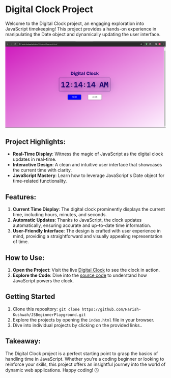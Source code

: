 # Digital Clock Project

Welcome to the Digital Clock project, an engaging exploration into JavaScript timekeeping! This project provides a hands-on experience in manipulating the Date object and dynamically updating the user interface.

![Project Image](./images/clock.png)

## Project Highlights:

- **Real-Time Display**: Witness the magic of JavaScript as the digital clock updates in real-time.
- **Interactive Design**: A clean and intuitive user interface that showcases the current time with clarity.
- **JavaScript Mastery**: Learn how to leverage JavaScript's Date object for time-related functionality.

## Features:

1. **Current Time Display**: The digital clock prominently displays the current time, including hours, minutes, and seconds.
2. **Automatic Updates**: Thanks to JavaScript, the clock updates automatically, ensuring accurate and up-to-date time information.
3. **User-Friendly Interface**: The design is crafted with user experience in mind, providing a straightforward and visually appealing representation of time.

## How to Use:

1. **Open the Project**: Visit the live [Digital Clock](https://harish-kushwah.github.io/JSBeginnerPlayground/clock) to see the clock in action.
2. **Explore the Code**: Dive into the [source code](https://github.com/Harish-Kushwah/JSBeginnerPlayground/tree/main/clock) to understand how JavaScript powers the clock.

## Getting Started
1. Clone this repository: `git clone https://github.com/Harish-Kushwah/JSBeginnerPlayground.git`
2. Explore the projects by opening the `index.html` file in your browser.
3. Dive into individual projects by clicking on the provided links..

## Takeaway:

The Digital Clock project is a perfect starting point to grasp the basics of handling time in JavaScript. Whether you're a coding beginner or looking to reinforce your skills, this project offers an insightful journey into the world of dynamic web applications. Happy coding! 🕒